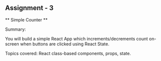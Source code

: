 ## Assignment - 3
** Simple Counter **

Summary: 
 
You will build a simple React App which increments/decrements count on-screen when buttons are clicked using React State.

Topics covered: React class-based components, props, state.